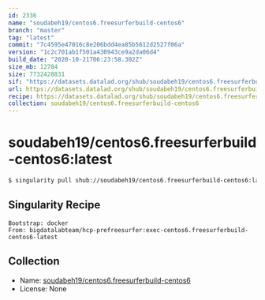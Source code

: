 ```yaml
---
id: 2336
name: "soudabeh19/centos6.freesurferbuild-centos6"
branch: "master"
tag: "latest"
commit: "7c4595e47016c8e206bdd4ea85b5612d2527f06a"
version: "1c2c701ab1f501a430943ce9a2da06d4"
build_date: "2020-10-21T06:23:58.302Z"
size_mb: 12784
size: 7732428831
sif: "https://datasets.datalad.org/shub/soudabeh19/centos6.freesurferbuild-centos6/latest/2020-10-21-7c4595e4-1c2c701a/1c2c701ab1f501a430943ce9a2da06d4.simg"
url: https://datasets.datalad.org/shub/soudabeh19/centos6.freesurferbuild-centos6/latest/2020-10-21-7c4595e4-1c2c701a/
recipe: https://datasets.datalad.org/shub/soudabeh19/centos6.freesurferbuild-centos6/latest/2020-10-21-7c4595e4-1c2c701a/Singularity
collection: soudabeh19/centos6.freesurferbuild-centos6
---
```


# soudabeh19/centos6.freesurferbuild-centos6:latest

```bash
$ singularity pull shub://soudabeh19/centos6.freesurferbuild-centos6:latest
```

## Singularity Recipe

```singularity
Bootstrap: docker
From: bigdatalabteam/hcp-prefreesurfer:exec-centos6.freesurferbuild-centos6-latest
```

## Collection

 - Name: [soudabeh19/centos6.freesurferbuild-centos6](https://github.com/soudabeh19/centos6.freesurferbuild-centos6)
 - License: None

